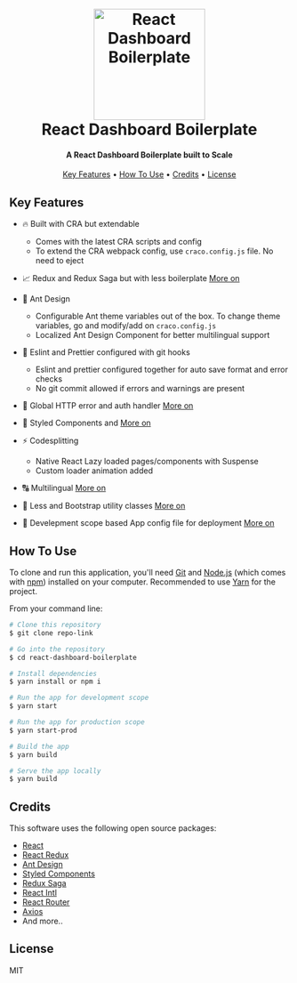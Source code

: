 <h1 align="center">
  <br>
  <img src="https://i.imgur.com/7nkwu15.png" alt="React Dashboard Boilerplate" width="200">
  <br>
    React Dashboard Boilerplate
  <br>
</h1>

<h4 align="center">A React Dashboard Boilerplate built to Scale</h4>

<p align="center">
  <a href="#key-features">Key Features</a> •
  <a href="#how-to-use">How To Use</a> •
  <a href="#credits">Credits</a> •
  <a href="#license">License</a>
</p>

## Key Features

- :fire: Built with CRA but extendable
  - Comes with the latest CRA scripts and config
  - To extend the CRA webpack config, use `craco.config.js` file. No need to eject
- :chart_with_upwards_trend: Redux and Redux Saga but with less boilerplate <a href="/src/store">More on</a>

- :blue_heart: Ant Design

  - Configurable Ant theme variables out of the box. To change theme variables, go and modify/add on `craco.config.js`
  - Localized Ant Design Component for better multilingual support

- :cop: Eslint and Prettier configured with git hooks

  - Eslint and prettier configured together for auto save format and error checks
  - No git commit allowed if errors and warnings are present

- :raised_hands: Global HTTP error and auth handler <a href="/src/services">More on</a>

- :nail_care: Styled Components and <a href="/src/styles">More on</a>

- :zap: Codesplitting

  - Native React Lazy loaded pages/components with Suspense
  - Custom loader animation added

- :capital_abcd: Multilingual <a href="/src/config/translation">More on</a>

- :art: Less and Bootstrap utility classes <a href="/src/styles/utilities">More on</a>

- :rocket: Develepment scope based App config file for deployment <a href="/src/config/app">More on</a>

## How To Use

To clone and run this application, you'll need [Git](https://git-scm.com) and [Node.js](https://nodejs.org/en/download/) (which comes with [npm](http://npmjs.com)) installed on your computer. Recommended to use [Yarn](https://classic.yarnpkg.com/en/docs/install/#windows-stable) for the project.

From your command line:

```bash
# Clone this repository
$ git clone repo-link

# Go into the repository
$ cd react-dashboard-boilerplate

# Install dependencies
$ yarn install or npm i

# Run the app for development scope
$ yarn start

# Run the app for production scope
$ yarn start-prod

# Build the app
$ yarn build

# Serve the app locally
$ yarn build


```

## Credits

This software uses the following open source packages:

- [React](https://reactjs.org/)
- [React Redux](https://react-redux.js.org/)
- [Ant Design](https://ant.design/)
- [Styled Components](https://styled-components.com/)
- [Redux Saga](https://redux-saga.js.org/)
- [React Intl](https://formatjs.io/docs/react-intl/)
- [React Router](https://reactrouter.com/)
- [Axios](https://github.com/axios/axios)
- And more..

## License

MIT
